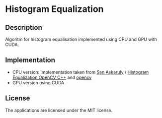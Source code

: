 # Histogram Equalization

## Description
Algoritm for histogram equalisation implemented using CPU and GPU with CUDA.

## Implementation
- CPU version: implementation taken from [San Askaruly](https://gist.github.com/tuttelikz) / [Histogram Equalization OpenCV C++](https://gist.github.com/tuttelikz/bf20170368a8882c922afdf0bce399ed) and [opencv](https://docs.opencv.org/3.4/d6/dc7/group__imgproc__hist.html#ga7e54091f0c937d49bf84152a16f76d6e) 
- GPU version using CUDA

## License
The applications are licensed under the MIT license.
